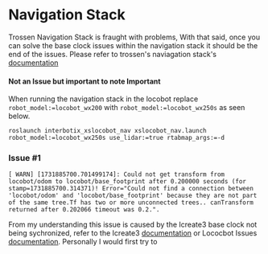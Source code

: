 # Navigation Stack

Trossen Navigation Stack is fraught with problems, With that said, once you can solve the base clock issues within the navigation stack it should be the end of the issues. Please refer to trossen's naviagation stack's [documentation](https://docs.trossenrobotics.com/interbotix_xslocobots_docs/ros1_packages/navigation_stack_configuration.html)

#### Not an Issue but important to note Important 

When running the navigation stack in the locobot replace `robot_model:=locobot_wx200` with `robot_model:=locobot_wx250s` as seen below. 

```
roslaunch interbotix_xslocobot_nav xslocobot_nav.launch robot_model:=locobot_wx250s use_lidar:=true rtabmap_args:=-d
```

### Issue #1 

```
[ WARN] [1731885700.701499174]: Could not get transform from locobot/odom to locobot/base_footprint after 0.200000 seconds (for stamp=1731885700.314371)! Error="Could not find a connection between 'locobot/odom' and 'locobot/base_footprint' because they are not part of the same tree.Tf has two or more unconnected trees.. canTransform returned after 0.202066 timeout was 0.2.".
```

From my understanding this issue is caused by the Icreate3 base clock not being sychronized, refer to the Icreate3 [documentation](https://iroboteducation.github.io/create3_docs/setup/compute-ntp) or Lococbot Issues [documentation](
https://docs.trossenrobotics.com/interbotix_xslocobots_docs/troubleshooting.html#less-common-issues). Personally I would first try to











